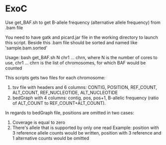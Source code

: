 # ExoC

Use get_BAF.sh to get B-allele frequency (alternative allele frequency) from .bam file

You need to have gatk and picard.jar file in the working directory to launch this script. 
Beside this .bam file should be sorted and named like 'sample.bam.sorted'

Usage:
bash get_BAF.sh N chr1 ... chrn,
where N is the number of cores to use,
chr1 ... chrn is the list of chromosomes, for which BAF would be counted

This scripts gets two files for each chromosome:
1. tsv file with headers and 6 columns: CONTIG, POSITION,	REF_COUNT, ALT_COUNT, REF_NUCLEOTIDE,	ALT_NUCLEOTIDE
2. bedGraph with 4 columns: contig, pos, pos+1, B-allelic frequency (ratio of ALT_COUNT to REF_COUNT+ALT_COUNT).

In regards to bedGraph file, positions are omitted in two cases:
1. Coverage is equal to zero
2. There's allele that is supported by only one read
Example: position with 3 reference allele counts would be written, position with 3 reference and 1 alternative counts would be omitted


   





